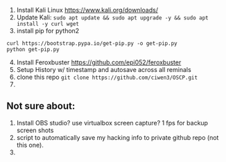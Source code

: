 1. Install Kali Linux https://www.kali.org/downloads/
2. Update Kali: ```sudo apt update && sudo apt upgrade -y && sudo apt install -y curl wget```
3. install pip for python2 
```
curl https://bootstrap.pypa.io/get-pip.py -o get-pip.py
python get-pip.py
```
4. Install Feroxbuster https://github.com/epi052/feroxbuster
5. Setup History w/ timestamp and autosave across all reminals
6. clone this repo ```git clone https://github.com/ciwen3/OSCP.git```
7. 



## Not sure about:
1. Install OBS studio? use virtualbox screen capture? 1 fps for backup screen shots
2. script to automatically save my hacking info to private github repo (not this one). 
3. 

